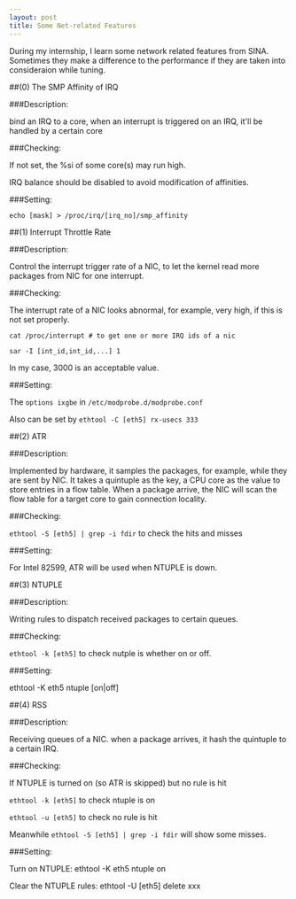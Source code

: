 ```yaml
---
layout: post
title: Some Net-related Features
---
```


During my internship, I learn some network related features from SINA. Sometimes they make a difference to the performance if they are taken into consideraion while tuning.

<!--more-->

##(0) The SMP Affinity of IRQ

###Description: 

bind an IRQ to a core, when an interrupt is triggered on an IRQ, it'll be handled by a certain core

###Checking:

If not set, the %si of some core(s) may run high.

IRQ balance should be disabled to avoid modification of affinities. 

###Setting:

`echo [mask] > /proc/irq/[irq_no]/smp_affinity`


##(1) Interrupt Throttle Rate
	
###Description: 

Control the interrupt trigger rate of a NIC, to let the kernel read more packages from NIC for one interrupt.

###Checking:

The interrupt rate of a NIC looks abnormal, for example, very high, if this is not set properly.

`cat /proc/interrupt # to get one or more IRQ ids of a nic`

`sar -I [int_id,int_id,...] 1`

In my case, 3000 is an acceptable value.

###Setting:

The `options ixgbe` in `/etc/modprobe.d/modprobe.conf`

Also can be set by `ethtool -C [eth5] rx-usecs 333`


##(2) ATR

###Description:

Implemented by hardware, it samples the packages, for example, while they are sent by NIC. It takes a quintuple as the key, a CPU core as the value to store entries in a flow table. When a package arrive, the NIC will scan the flow table for a target core to gain connection locality.

###Checking:

`ethtool -S [eth5] | grep -i fdir` to check the hits and misses

###Setting:

For Intel 82599, ATR will be used when NTUPLE is down.


##(3) NTUPLE

###Description: 

Writing rules to dispatch received packages to certain queues.

###Checking:

`ethtool -k [eth5]` to check nutple is whether on or off.

###Setting:

ethtool -K eth5 ntuple [on|off]


##(4) RSS

###Description: 

Receiving queues of a NIC. when a package arrives, it hash the quintuple to a certain IRQ.

###Checking:

If NTUPLE is turned on (so ATR is skipped) but no rule is hit

`ethtool -k [eth5]` to check ntuple is on

`ethtool -u [eth5]` to check no rule is hit

Meanwhile `ethtool -S [eth5] | grep -i fdir` will show some misses.

###Setting:

Turn on NTUPLE: ethtool -K eth5 ntuple on

Clear the NTUPLE rules: ethtool -U [eth5] delete xxx
